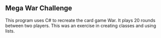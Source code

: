 <h2>Mega War Challenge</h2>
<p>This program uses C# to recreate the card game War. It plays 20 rounds between two players. This was an exercise in creating classes
and using lists.</p>
